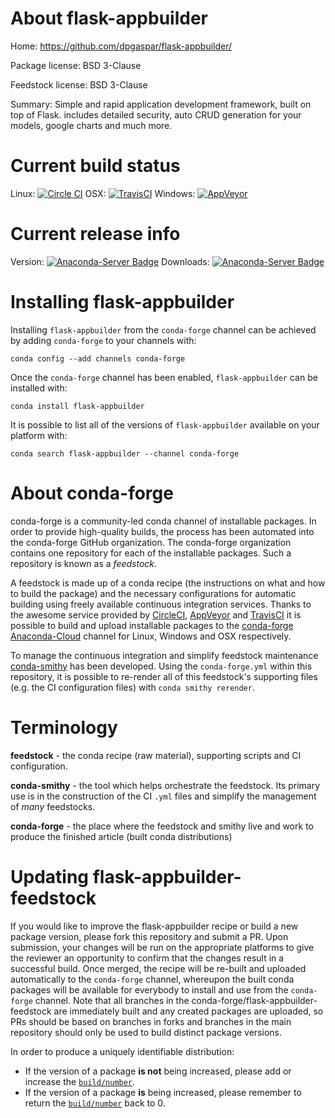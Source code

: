 About flask-appbuilder
======================

Home: https://github.com/dpgaspar/flask-appbuilder/

Package license: BSD 3-Clause

Feedstock license: BSD 3-Clause

Summary: Simple and rapid application development framework, built on top of Flask. includes detailed security, auto CRUD generation for your models, google charts and much more.



Current build status
====================

Linux: [![Circle CI](https://circleci.com/gh/conda-forge/flask-appbuilder-feedstock.svg?style=shield)](https://circleci.com/gh/conda-forge/flask-appbuilder-feedstock)
OSX: [![TravisCI](https://travis-ci.org/conda-forge/flask-appbuilder-feedstock.svg?branch=master)](https://travis-ci.org/conda-forge/flask-appbuilder-feedstock)
Windows: [![AppVeyor](https://ci.appveyor.com/api/projects/status/github/conda-forge/flask-appbuilder-feedstock?svg=True)](https://ci.appveyor.com/project/conda-forge/flask-appbuilder-feedstock/branch/master)

Current release info
====================
Version: [![Anaconda-Server Badge](https://anaconda.org/conda-forge/flask-appbuilder/badges/version.svg)](https://anaconda.org/conda-forge/flask-appbuilder)
Downloads: [![Anaconda-Server Badge](https://anaconda.org/conda-forge/flask-appbuilder/badges/downloads.svg)](https://anaconda.org/conda-forge/flask-appbuilder)

Installing flask-appbuilder
===========================

Installing `flask-appbuilder` from the `conda-forge` channel can be achieved by adding `conda-forge` to your channels with:

```
conda config --add channels conda-forge
```

Once the `conda-forge` channel has been enabled, `flask-appbuilder` can be installed with:

```
conda install flask-appbuilder
```

It is possible to list all of the versions of `flask-appbuilder` available on your platform with:

```
conda search flask-appbuilder --channel conda-forge
```


About conda-forge
=================

conda-forge is a community-led conda channel of installable packages.
In order to provide high-quality builds, the process has been automated into the
conda-forge GitHub organization. The conda-forge organization contains one repository
for each of the installable packages. Such a repository is known as a *feedstock*.

A feedstock is made up of a conda recipe (the instructions on what and how to build
the package) and the necessary configurations for automatic building using freely
available continuous integration services. Thanks to the awesome service provided by
[CircleCI](https://circleci.com/), [AppVeyor](http://www.appveyor.com/)
and [TravisCI](https://travis-ci.org/) it is possible to build and upload installable
packages to the [conda-forge](https://anaconda.org/conda-forge)
[Anaconda-Cloud](http://docs.anaconda.org/) channel for Linux, Windows and OSX respectively.

To manage the continuous integration and simplify feedstock maintenance
[conda-smithy](http://github.com/conda-forge/conda-smithy) has been developed.
Using the ``conda-forge.yml`` within this repository, it is possible to re-render all of
this feedstock's supporting files (e.g. the CI configuration files) with ``conda smithy rerender``.


Terminology
===========

**feedstock** - the conda recipe (raw material), supporting scripts and CI configuration.

**conda-smithy** - the tool which helps orchestrate the feedstock.
                   Its primary use is in the construction of the CI ``.yml`` files
                   and simplify the management of *many* feedstocks.

**conda-forge** - the place where the feedstock and smithy live and work to
                  produce the finished article (built conda distributions)


Updating flask-appbuilder-feedstock
===================================

If you would like to improve the flask-appbuilder recipe or build a new
package version, please fork this repository and submit a PR. Upon submission,
your changes will be run on the appropriate platforms to give the reviewer an
opportunity to confirm that the changes result in a successful build. Once
merged, the recipe will be re-built and uploaded automatically to the
`conda-forge` channel, whereupon the built conda packages will be available for
everybody to install and use from the `conda-forge` channel.
Note that all branches in the conda-forge/flask-appbuilder-feedstock are
immediately built and any created packages are uploaded, so PRs should be based
on branches in forks and branches in the main repository should only be used to
build distinct package versions.

In order to produce a uniquely identifiable distribution:
 * If the version of a package **is not** being increased, please add or increase
   the [``build/number``](http://conda.pydata.org/docs/building/meta-yaml.html#build-number-and-string).
 * If the version of a package **is** being increased, please remember to return
   the [``build/number``](http://conda.pydata.org/docs/building/meta-yaml.html#build-number-and-string)
   back to 0.
